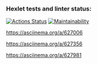 ### Hexlet tests and linter status:
[![Actions Status](https://github.com/MaximLosev90/java-project-61/actions/workflows/hexlet-check.yml/badge.svg)](https://github.com/MaximLosev90/java-project-61/actions)
[![Maintainability](https://api.codeclimate.com/v1/badges/d1098c1929f8741ffb21/maintainability)](https://codeclimate.com/github/MaximLosev90/java-project-61/maintainability)

https://asciinema.org/a/627006

https://asciinema.org/a/627356

https://asciinema.org/a/627981


